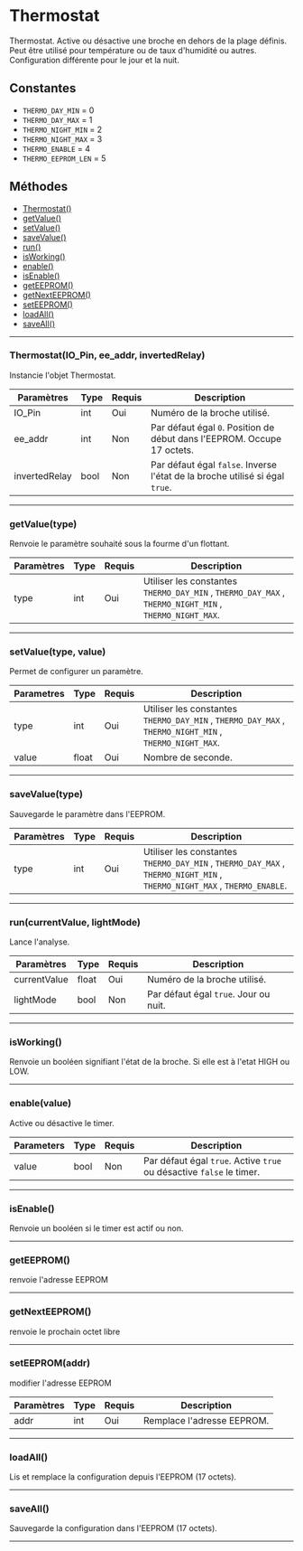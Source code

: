 # Thermostat
Thermostat. Active ou désactive une broche en dehors de la plage définis.
Peut être utilisé pour température ou de taux d'humidité ou autres.
Configuration différente pour le jour et la nuit.

## Constantes
 * `THERMO_DAY_MIN` = 0
 * `THERMO_DAY_MAX` = 1
 * `THERMO_NIGHT_MIN` = 2
 * `THERMO_NIGHT_MAX` = 3
 * `THERMO_ENABLE` = 4
 * `THERMO_EEPROM_LEN`  = 5

## Méthodes
* [Thermostat()](#thermostatio_pin-ee_addr-invertedrelay)
* [getValue()](#getvaluetype)
* [setValue()](#setvaluetype-value)
* [saveValue()](#savevaluetype)
* [run()](#runcurrentvalue-lightmode)
* [isWorking()](#isworking)
* [enable()](#enablevalue)
* [isEnable()](#isenable)
* [getEEPROM()](#geteeprom)
* [getNextEEPROM()](#getnexteeprom)
* [setEEPROM()](#seteepromaddr)
* [loadAll()](#loadall)
* [saveAll()](#saveall)

-------------

### Thermostat(IO_Pin, ee_addr, invertedRelay)
Instancie l'objet Thermostat.

Paramètres	  | Type | Requis | Description
------------- | ---- | ------ | -----------
IO_Pin		  | int  | Oui	  | Numéro de la broche utilisé.
ee_addr	      | int  | Non	  | Par défaut égal `0`. Position de début dans l'EEPROM. Occupe 17 octets.
invertedRelay | bool | Non	  | Par défaut égal `false`. Inverse l'état de la broche utilisé si égal `true`.


-------------

### getValue(type)
Renvoie le paramètre souhaité sous la fourme d'un flottant.

Paramètres | Type  | Requis | Description
---------- | ----- | ------ | -----------
type	   | int   | Oui	| Utiliser les constantes `THERMO_DAY_MIN` , `THERMO_DAY_MAX` , `THERMO_NIGHT_MIN` , `THERMO_NIGHT_MAX`.


-------------

### setValue(type, value)
Permet de configurer un paramètre.

Parametres | Type  | Requis | Description
---------- | ----- | ------ | -----------
type	   | int   | Oui	| Utiliser les constantes `THERMO_DAY_MIN` , `THERMO_DAY_MAX` , `THERMO_NIGHT_MIN` , `THERMO_NIGHT_MAX`.
value  	   | float | Oui	| Nombre de seconde.


-------------

### saveValue(type)
Sauvegarde le paramètre dans l'EEPROM.

Paramètres | Type | Requis | Description
---------- | ---- | ------ | -----------
type	   | int  | Oui	   | Utiliser les constantes `THERMO_DAY_MIN` , `THERMO_DAY_MAX` , `THERMO_NIGHT_MIN` , `THERMO_NIGHT_MAX` , `THERMO_ENABLE`.


-------------

### run(currentValue, lightMode)
Lance l'analyse.

Paramètres	 | Type	 | Requis | Description
------------ | ----- | ------ | -----------
currentValue | float | Oui	  | Numéro de la broche utilisé.
lightMode	 | bool	 | Non	  | Par défaut égal `true`. Jour ou nuit.


-------------

### isWorking()
Renvoie un booléen signifiant l'état de la broche. Si elle est à l'etat HIGH ou LOW.


-------------

### enable(value)
Active ou désactive le timer.

Parameters	  | Type | Requis | Description
------------- | ---- | ------ | -----------
value		  | bool | Non	  | Par défaut égal `true`. Active `true` ou désactive `false` le timer.


-------------

### isEnable()
Renvoie un booléen si le timer est actif ou non.


-------------

### getEEPROM()
renvoie l'adresse EEPROM


-------------

### getNextEEPROM()
renvoie le prochain octet libre


-------------

### setEEPROM(addr)
modifier l'adresse EEPROM

Paramètres	  | Type | Requis | Description
------------- | ---- | ------ | -----------
addr		  | int  | Oui	  | Remplace l'adresse EEPROM.


-------------

### loadAll()
Lis et remplace la configuration depuis l'EEPROM (17 octets).

-------------

### saveAll()
Sauvegarde la configuration dans l'EEPROM (17 octets).


-------------
